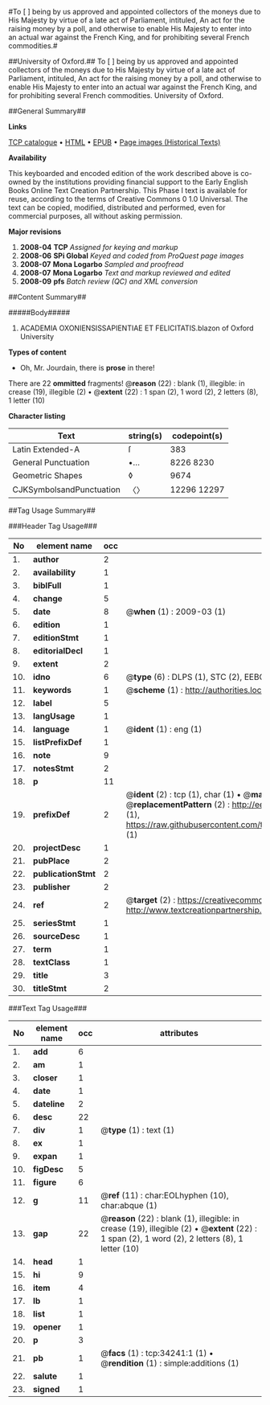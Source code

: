 #To [     ] being by us approved and appointed collectors of the moneys due to His Majesty by virtue of a late act of Parliament, intituled, An act for the raising money by a poll, and otherwise to enable His Majesty to enter into an actual war against the French King, and for prohibiting several French commodities.#

##University of Oxford.##
To [     ] being by us approved and appointed collectors of the moneys due to His Majesty by virtue of a late act of Parliament, intituled, An act for the raising money by a poll, and otherwise to enable His Majesty to enter into an actual war against the French King, and for prohibiting several French commodities.
University of Oxford.

##General Summary##

**Links**

[TCP catalogue](http://www.ota.ox.ac.uk/tcp/)  • 
[HTML](http://tei.it.ox.ac.uk/tcp/Texts-HTML/free/A53/A53875.html)  • 
[EPUB](http://tei.it.ox.ac.uk/tcp/Texts-EPUB/free/A53/A53875.epub) • 
[Page images (Historical Texts)](https://data.historicaltexts.jisc.ac.uk/view?pubId=eebo-99829798e&pageId=eebo-99829798e-34241-1)

**Availability**

This keyboarded and encoded edition of the
	       work described above is co-owned by the institutions
	       providing financial support to the Early English Books
	       Online Text Creation Partnership. This Phase I text is
	       available for reuse, according to the terms of Creative
	       Commons 0 1.0 Universal. The text can be copied,
	       modified, distributed and performed, even for
	       commercial purposes, all without asking permission.

**Major revisions**

1. __2008-04__ __TCP__ *Assigned for keying and markup*
1. __2008-06__ __SPi Global__ *Keyed and coded from ProQuest page images*
1. __2008-07__ __Mona Logarbo__ *Sampled and proofread*
1. __2008-07__ __Mona Logarbo__ *Text and markup reviewed and edited*
1. __2008-09__ __pfs__ *Batch review (QC) and XML conversion*

##Content Summary##

#####Body#####

1. ACADEMIA OXONIENSISSAPIENTIAE ET FELICITATIS.blazon of Oxford University

**Types of content**

  * Oh, Mr. Jourdain, there is **prose** in there!

There are 22 **ommitted** fragments! 
 @__reason__ (22) : blank (1), illegible: in crease (19), illegible (2)  •  @__extent__ (22) : 1 span (2), 1 word (2), 2 letters (8), 1 letter (10)

**Character listing**


|Text|string(s)|codepoint(s)|
|---|---|---|
|Latin Extended-A|ſ|383|
|General Punctuation|•…|8226 8230|
|Geometric Shapes|◊|9674|
|CJKSymbolsandPunctuation|〈〉|12296 12297|

##Tag Usage Summary##

###Header Tag Usage###

|No|element name|occ|attributes|
|---|---|---|---|
|1.|__author__|2||
|2.|__availability__|1||
|3.|__biblFull__|1||
|4.|__change__|5||
|5.|__date__|8| @__when__ (1) : 2009-03 (1)|
|6.|__edition__|1||
|7.|__editionStmt__|1||
|8.|__editorialDecl__|1||
|9.|__extent__|2||
|10.|__idno__|6| @__type__ (6) : DLPS (1), STC (2), EEBO-CITATION (1), PROQUEST (1), VID (1)|
|11.|__keywords__|1| @__scheme__ (1) : http://authorities.loc.gov/ (1)|
|12.|__label__|5||
|13.|__langUsage__|1||
|14.|__language__|1| @__ident__ (1) : eng (1)|
|15.|__listPrefixDef__|1||
|16.|__note__|9||
|17.|__notesStmt__|2||
|18.|__p__|11||
|19.|__prefixDef__|2| @__ident__ (2) : tcp (1), char (1)  •  @__matchPattern__ (2) : ([0-9\-]+):([0-9IVX]+) (1), (.+) (1)  •  @__replacementPattern__ (2) : http://eebo.chadwyck.com/downloadtiff?vid=$1&page=$2 (1), https://raw.githubusercontent.com/textcreationpartnership/Texts/master/tcpchars.xml#$1 (1)|
|20.|__projectDesc__|1||
|21.|__pubPlace__|2||
|22.|__publicationStmt__|2||
|23.|__publisher__|2||
|24.|__ref__|2| @__target__ (2) : https://creativecommons.org/publicdomain/zero/1.0/ (1), http://www.textcreationpartnership.org/docs/. (1)|
|25.|__seriesStmt__|1||
|26.|__sourceDesc__|1||
|27.|__term__|1||
|28.|__textClass__|1||
|29.|__title__|3||
|30.|__titleStmt__|2||


###Text Tag Usage###

|No|element name|occ|attributes|
|---|---|---|---|
|1.|__add__|6||
|2.|__am__|1||
|3.|__closer__|1||
|4.|__date__|1||
|5.|__dateline__|2||
|6.|__desc__|22||
|7.|__div__|1| @__type__ (1) : text (1)|
|8.|__ex__|1||
|9.|__expan__|1||
|10.|__figDesc__|5||
|11.|__figure__|6||
|12.|__g__|11| @__ref__ (11) : char:EOLhyphen (10), char:abque (1)|
|13.|__gap__|22| @__reason__ (22) : blank (1), illegible: in crease (19), illegible (2)  •  @__extent__ (22) : 1 span (2), 1 word (2), 2 letters (8), 1 letter (10)|
|14.|__head__|1||
|15.|__hi__|9||
|16.|__item__|4||
|17.|__lb__|1||
|18.|__list__|1||
|19.|__opener__|1||
|20.|__p__|3||
|21.|__pb__|1| @__facs__ (1) : tcp:34241:1 (1)  •  @__rendition__ (1) : simple:additions (1)|
|22.|__salute__|1||
|23.|__signed__|1||
